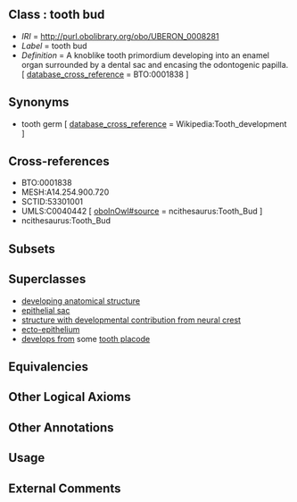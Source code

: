 
## Class : tooth bud

 * *IRI* = http://purl.obolibrary.org/obo/UBERON_0008281
 * *Label* = tooth bud
 * *Definition* = A knoblike tooth primordium developing into an enamel organ surrounded by a dental sac and encasing the odontogenic papilla. [ [database_cross_reference](../../ef/oboInOwl#hasDbXref.md) = BTO:0001838 ]

## Synonyms

 * tooth germ [ [database_cross_reference](../../ef/oboInOwl#hasDbXref.md) = Wikipedia:Tooth_development ]

## Cross-references

 * BTO:0001838
 * MESH:A14.254.900.720
 * SCTID:53301001
 * UMLS:C0040442 [ [oboInOwl#source](../../ce/oboInOwl#source.md) = ncithesaurus:Tooth_Bud ]
 * ncithesaurus:Tooth_Bud

## Subsets


## Superclasses

 * [developing anatomical structure](../../UBERON/23/UBERON_0005423.md)
 * [epithelial sac](../../UBERON/99/UBERON_0007499.md)
 * [structure with developmental contribution from neural crest](../../UBERON/14/UBERON_0010314.md)
 * [ecto-epithelium](../../UBERON/71/UBERON_0010371.md)
 * [develops from](../../RO/02/RO_0002202.md) some [tooth placode](../../UBERON/87/UBERON_0005087.md)

## Equivalencies


## Other Logical Axioms


## Other Annotations


## Usage


## External Comments

